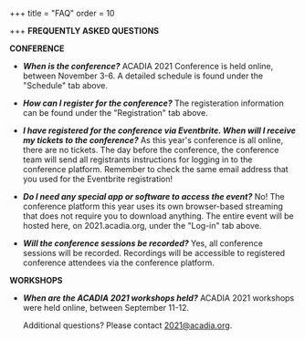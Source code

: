 +++
title = "FAQ"
order = 10

+++
**FREQUENTLY ASKED QUESTIONS**

**CONFERENCE**
- ***When is the conference?***
    ACADIA 2021 Conference is held online, between November 3-6. A detailed schedule is found under the "Schedule" tab above.

- ***How can I register for the conference?***
    The registeration information can be found under the "Registration" tab above.

- ***I have registered for the conference via Eventbrite. When will I receive my tickets to the conference?***
    As this year's conference is all online, there are no tickets. The day before the conference, the conference team will send all registrants instructions for logging in to the conference platform. Remember to check the same email address that you used for the Eventbrite registration!

- ***Do I need any special app or software to access the event?***
    No! The conference platform this year uses its own browser-based streaming that does not require you to download anything. The entire event will be hosted here, on 2021.acadia.org, under the "Log-in" tab above.

- ***Will the conference sessions be recorded?***
    Yes, all conference sessions will be recorded. Recordings will be accessible to registered conference attendees via the conference platform.

**WORKSHOPS**

- ***When are the ACADIA 2021 workshops held?***
    ACADIA 2021 workshops were held online, between September 11-12. 



    Additional questions? Please contact 2021@acadia.org.
